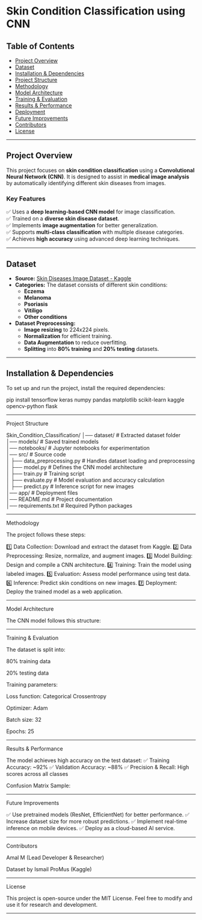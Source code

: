 

# **Skin Condition Classification using CNN**

## **Table of Contents**
- [Project Overview](#project-overview)
- [Dataset](#dataset)
- [Installation & Dependencies](#installation--dependencies)
- [Project Structure](#project-structure)
- [Methodology](#methodology)
- [Model Architecture](#model-architecture)
- [Training & Evaluation](#training--evaluation)
- [Results & Performance](#results--performance)
- [Deployment](#deployment)
- [Future Improvements](#future-improvements)
- [Contributors](#contributors)
- [License](#license)

---

## **Project Overview**
This project focuses on **skin condition classification** using a **Convolutional Neural Network (CNN)**. It is designed to assist in **medical image analysis** by automatically identifying different skin diseases from images.

### **Key Features**
✅ Uses a **deep learning-based CNN model** for image classification.  
✅ Trained on a **diverse skin disease dataset**.  
✅ Implements **image augmentation** for better generalization.  
✅ Supports **multi-class classification** with multiple disease categories.  
✅ Achieves **high accuracy** using advanced deep learning techniques.  

---

## **Dataset**
- **Source:** [Skin Diseases Image Dataset - Kaggle](https://www.kaggle.com/datasets/ismailpromus/skin-diseases-image-dataset)  
- **Categories:** The dataset consists of different skin conditions:  
  - **Eczema**
  - **Melanoma**
  - **Psoriasis**
  - **Vitiligo**
  - **Other conditions**
- **Dataset Preprocessing:**  
  - **Image resizing** to 224x224 pixels.  
  - **Normalization** for efficient training.  
  - **Data Augmentation** to reduce overfitting.  
  - **Splitting** into **80% training** and **20% testing** datasets.  

---

## **Installation & Dependencies**
To set up and run the project, install the required dependencies:  


pip install tensorflow keras numpy pandas matplotlib scikit-learn kaggle opencv-python flask


---

Project Structure

Skin_Condition_Classification/
│── dataset/                   # Extracted dataset folder  
│── models/                     # Saved trained models  
│── notebooks/                   # Jupyter notebooks for experimentation  
│── src/                         # Source code  
│   ├── data_preprocessing.py    # Handles dataset loading and preprocessing  
│   ├── model.py                 # Defines the CNN model architecture  
│   ├── train.py                 # Training script  
│   ├── evaluate.py              # Model evaluation and accuracy calculation  
│   ├── predict.py               # Inference script for new images  
│── app/                         # Deployment files  
│── README.md                    # Project documentation  
│── requirements.txt              # Required Python packages


---
Methodology

The project follows these steps:

1️⃣ Data Collection: Download and extract the dataset from Kaggle.
2️⃣ Data Preprocessing: Resize, normalize, and augment images.
3️⃣ Model Building: Design and compile a CNN architecture.
4️⃣ Training: Train the model using labeled images.
5️⃣ Evaluation: Assess model performance using test data.
6️⃣ Inference: Predict skin conditions on new images.
7️⃣ Deployment: Deploy the trained model as a web application.


---

Model Architecture

The CNN model follows this structure:


---

Training & Evaluation

The dataset is split into:

80% training data

20% testing data


Training parameters:

Loss function: Categorical Crossentropy

Optimizer: Adam

Batch size: 32

Epochs: 25



---

Results & Performance

The model achieves high accuracy on the test dataset:
✅ Training Accuracy: ~92%
✅ Validation Accuracy: ~88%
✅ Precision & Recall: High scores across all classes

Confusion Matrix Sample:


---
Future Improvements

✅ Use pretrained models (ResNet, EfficientNet) for better performance.
✅ Increase dataset size for more robust predictions.
✅ Implement real-time inference on mobile devices.
✅ Deploy as a cloud-based AI service.


---

Contributors

Amal M (Lead Developer & Researcher)

Dataset by Ismail ProMus (Kaggle)


---


License

This project is open-source under the MIT License. Feel free to modify and use it for research and development.

---

